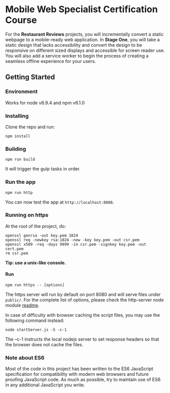 # Mobile Web Specialist Certification Course

For the **Restaurant Reviews** projects, you will incrementally convert a static webpage to a mobile-ready web application. In **Stage One**, you will take a static design that lacks accessibility and convert the design to be responsive on different sized displays and accessible for screen reader use. You will also add a service worker to begin the process of creating a seamless offline experience for your users.

## Getting Started

### Environment

Works for node v8.9.4 and npm v6.1.0

### Installing

Clone the repo and run:

```
npm install
```

### Building

```
npm run build
```

It will trigger the gulp tasks in order.

### Run the app

```
npm run http
```

You can now test the app at `http://localhost:8080`.

### Running on https

At the root of the project, do:
```
openssl genrsa -out key.pem 1024
openssl req -newkey rsa:1024 -new -key key.pem -out csr.pem
openssl x509 -req -days 9999 -in csr.pem -signkey key.pem -out cert.pem
rm csr.pem
```
**Tip: use a unix-like console.**

#### Run

```
npm run https -- [options]
```
The https server will run by default on port 8080 and will serve files under `public/`.
For the complete list of options, please check the http-server node module [readme](https://github.com/indexzero/http-server#available-options).

In case of difficulty with browser caching the script files, you may use the following command instead:
```
node startServer.js -S -c-1
```
The –c-1 instructs the local nodejs server to set response headers so that the browser does not cache the files.

### Note about ES6

Most of the code in this project has been written to the ES6 JavaScript specification for compatibility with modern web browsers and future proofing JavaScript code. As much as possible, try to maintain use of ES6 in any additional JavaScript you write.